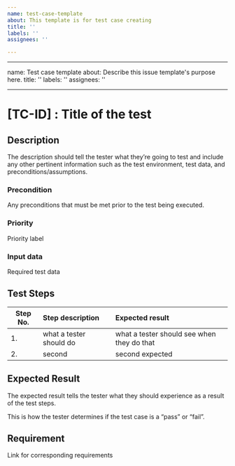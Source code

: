 ```yaml
---
name: test-case-template
about: This template is for test case creating
title: ''
labels: ''
assignees: ''

---
```


---
name: Test case template
about: Describe this issue template's purpose here.
title: ''
labels: ''
assignees: ''

---

# [TC-ID] : Title of the test

## Description

The description should tell the tester what they’re going to test and include any other pertinent information such as the test environment, test data, and preconditions/assumptions.

### Precondition

Any preconditions that must be met prior to the test being executed.

### Priority
Priority label


### Input data

Required test data

## Test Steps
| Step No.      | Step description        | Expected result   |
|-------------|:-------------|:-----|
| 1. | what a tester should do | what a tester should see when they do that |
| 2. | second | second expected |


## Expected Result

The expected result tells the tester what they should experience as a result of the test steps.

This is how the tester determines if the test case is a “pass” or “fail”.

  ## Requirement
  
  Link for corresponding requirements
